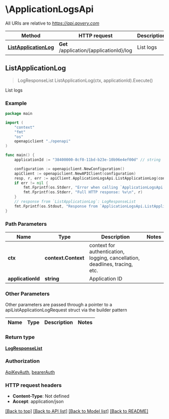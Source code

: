 # \ApplicationLogsApi

All URIs are relative to *https://api.qovery.com*

Method | HTTP request | Description
------------- | ------------- | -------------
[**ListApplicationLog**](ApplicationLogsApi.md#ListApplicationLog) | **Get** /application/{applicationId}/log | List logs



## ListApplicationLog

> LogResponseList ListApplicationLog(ctx, applicationId).Execute()

List logs



### Example

```go
package main

import (
    "context"
    "fmt"
    "os"
    openapiclient "./openapi"
)

func main() {
    applicationId := "38400000-8cf0-11bd-b23e-10b96e4ef00d" // string | Application ID

    configuration := openapiclient.NewConfiguration()
    apiClient := openapiclient.NewAPIClient(configuration)
    resp, r, err := apiClient.ApplicationLogsApi.ListApplicationLog(context.Background(), applicationId).Execute()
    if err != nil {
        fmt.Fprintf(os.Stderr, "Error when calling `ApplicationLogsApi.ListApplicationLog``: %v\n", err)
        fmt.Fprintf(os.Stderr, "Full HTTP response: %v\n", r)
    }
    // response from `ListApplicationLog`: LogResponseList
    fmt.Fprintf(os.Stdout, "Response from `ApplicationLogsApi.ListApplicationLog`: %v\n", resp)
}
```

### Path Parameters


Name | Type | Description  | Notes
------------- | ------------- | ------------- | -------------
**ctx** | **context.Context** | context for authentication, logging, cancellation, deadlines, tracing, etc.
**applicationId** | **string** | Application ID | 

### Other Parameters

Other parameters are passed through a pointer to a apiListApplicationLogRequest struct via the builder pattern


Name | Type | Description  | Notes
------------- | ------------- | ------------- | -------------


### Return type

[**LogResponseList**](LogResponseList.md)

### Authorization

[ApiKeyAuth](../README.md#ApiKeyAuth), [bearerAuth](../README.md#bearerAuth)

### HTTP request headers

- **Content-Type**: Not defined
- **Accept**: application/json

[[Back to top]](#) [[Back to API list]](../README.md#documentation-for-api-endpoints)
[[Back to Model list]](../README.md#documentation-for-models)
[[Back to README]](../README.md)

